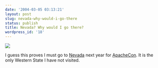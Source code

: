 ```yaml
---
date: '2004-03-05 03:13:21'
layout: post
slug: nevada-why-would-i-go-there
status: publish
title: Nevada? Why would I go there?
wordpress_id: '18'
---
```


[![](http://www.world66.com/myworld66/visitedStates/statemap?visited=AZCACODCFLIDILINIAKSKYMAMIMNMOMTNENMNDORSDUTWAWIWY)](http://www.world66.com/myworld66)  
  


I guess this proves I must go to [Nevada](http://www.nv.gov) next year for [ApacheCon](http://www.apachecon.com).  It is the only Western State I have not visited.
